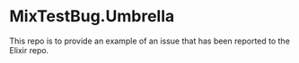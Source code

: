 # MixTestBug.Umbrella

This repo is to provide an example of an issue that has been reported to the Elixir repo.
